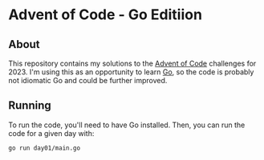 # Advent of Code - Go Editiion

## About

This repository contains my solutions to the [Advent of Code](https://adventofcode.com/) challenges for 2023. I'm using this as an opportunity to learn [Go](https://golang.org/), so the code is probably not idiomatic Go and could be further improved.

## Running

To run the code, you'll need to have Go installed. Then, you can run the code for a given day with:

```
go run day01/main.go
```